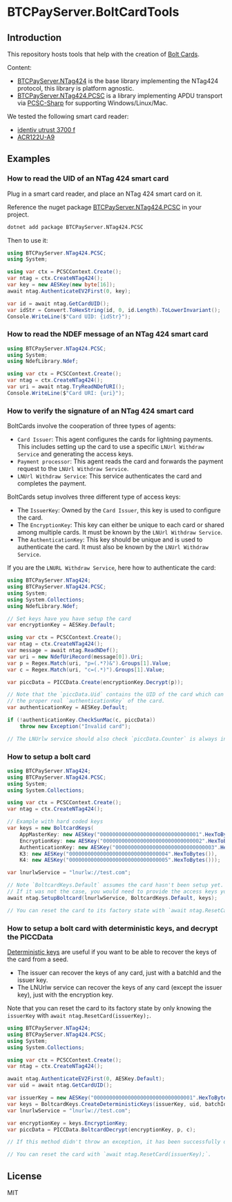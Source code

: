 # BTCPayServer.BoltCardTools

## Introduction

This repository hosts tools that help with the creation of [Bolt Cards](https://boltcard.org/).

Content:

* [BTCPayServer.NTag424](https://www.nuget.org/packages/BTCPayServer.NTag424) is the base library implementing the NTag424 protocol, this library is platform agnostic.
* [BTCPayServer.NTag424.PCSC](https://www.nuget.org/packages/BTCPayServer.NTag424.PCSC) is a library implementing APDU transport via [PCSC-Sharp](https://github.com/danm-de/pcsc-sharp) for supporting Windows/Linux/Mac.

We tested the following smart card reader:
* [identiv utrust 3700 f](https://www.identiv.com/products/logical-access-control/smart-card-readers-writers/contactless-smart-card-readers-writers/3700f)
* [ACR122U-A9](https://www.acs.com.hk/en/products/3/acr122u-usb-nfc-reader/)

## Examples

### How to read the UID of an NTag 424 smart card

Plug in a smart card reader, and place an NTag 424 smart card on it.

Reference the nuget package [BTCPayServer.NTag424.PCSC](https://www.nuget.org/packages/BTCPayServer.NTag424.PCSC) in your project.

```bash
dotnet add package BTCPayServer.NTag424.PCSC
```

Then to use it:

```csharp
using BTCPayServer.NTag424.PCSC;
using System;

using var ctx = PCSCContext.Create();
var ntag = ctx.CreateNTag424();
var key = new AESKey(new byte[16]);
await ntag.AuthenticateEV2First(0, key);

var id = await ntag.GetCardUID();
var idStr = Convert.ToHexString(id, 0, id.Length).ToLowerInvariant();
Console.WriteLine($"Card UID: {idStr}");
```

### How to read the NDEF message of an NTag 424 smart card

```csharp
using BTCPayServer.NTag424.PCSC;
using System;
using NdefLibrary.Ndef;

using var ctx = PCSCContext.Create();
var ntag = ctx.CreateNTag424();
var uri = await ntag.TryReadNDefURI();
Console.WriteLine($"Card URI: {uri}");
```

### How to verify the signature of an NTag 424 smart card

BoltCards involve the cooperation of three types of agents:
* `Card Issuer`: This agent configures the cards for lightning payments. This includes setting up the card to use a specific `LNUrl Withdraw Service` and generating the access keys.
* `Payment processor`: This agent reads the card and forwards the payment request to the `LNUrl Withdraw Service`.
* `LNUrl Withdraw Service`: This service authenticates the card and completes the payment.

BoltCards setup involves three different type of access keys:
* The `IssuerKey`: Owned by the `Card Issuer`, this key is used to configure the card.
* The `EncryptionKey`: This key can either be unique to each card or shared among multiple cards. It must be known by the `LNUrl Withdraw Service`.
* The `AuthenticationKey`: This key should be unique and is used to authenticate the card. It must also be known by the `LNUrl Withdraw Service`.

If you are the `LNURL Withdraw Service`, here how to authenticate the card:

```csharp
using BTCPayServer.NTag424;
using BTCPayServer.NTag424.PCSC;
using System;
using System.Collections;
using NdefLibrary.Ndef;

// Set keys have you have setup the card
var encryptionKey = AESKey.Default;

using var ctx = PCSCContext.Create();
var ntag = ctx.CreateNTag424();
var message = await ntag.ReadNDef();
var uri = new NdefUriRecord(message[0]).Uri;
var p = Regex.Match(uri, "p=(.*?)&").Groups[1].Value;
var c = Regex.Match(uri, "c=(.*)").Groups[1].Value;

var piccData = PICCData.Create(encryptionKey.Decrypt(p));

// Note that the `piccData.Uid` contains the UID of the card which can be used to fetch
// the proper real `authenticationKey` of the card.
var authenticationKey = AESKey.Default;

if (!authenticationKey.CheckSunMac(c, piccData))
    throw new Exception("Invalid card");

// The LNUrlw service should also check `piccData.Counter` is always increasing between payments to avoid replay attacks.
```

### How to setup a bolt card

```csharp
using BTCPayServer.NTag424;
using BTCPayServer.NTag424.PCSC;
using System;
using System.Collections;

using var ctx = PCSCContext.Create();
var ntag = ctx.CreateNTag424();

// Example with hard coded keys
var keys = new BoltcardKeys(
    AppMasterKey: new AESKey("00000000000000000000000000000001".HexToBytes()),
    EncryptionKey: new AESKey("00000000000000000000000000000002".HexToBytes()),
    AuthenticationKey: new AESKey("00000000000000000000000000000003".HexToBytes()),
    K3: new AESKey("00000000000000000000000000000004".HexToBytes()),
    K4: new AESKey("00000000000000000000000000000005".HexToBytes()));

var lnurlwService = "lnurlw://test.com";

// Note `BoltcardKeys.Default` assumes the card hasn't been setup yet.
// If it was not the case, you would need to provide the access keys you provided during the last setup.
await ntag.SetupBoltcard(lnurlwService, BoltcardKeys.Default, keys);

// You can reset the card to its factory state with `await ntag.ResetCard(keys);`
```

### How to setup a bolt card with deterministic keys, and decrypt the PICCData

[Deterministic keys](https://github.com/boltcard/boltcard/blob/main/docs/DETERMINISTIC.md) are useful if you want to be able to recover the keys of the card from a seed.
* The issuer can recover the keys of any card, just with a batchId and the issuer key.
* The LNUrlw service can recover the keys of any card (except the issuer key), just with the encryption key.

Note that you can reset the card to its factory state by only knowing the `issuerKey` with `await ntag.ResetCard(issuerKey);`.

```csharp
using BTCPayServer.NTag424;
using BTCPayServer.NTag424.PCSC;
using System;
using System.Collections;

using var ctx = PCSCContext.Create();
var ntag = ctx.CreateNTag424();

await ntag.AuthenticateEV2First(0, AESKey.Default);
var uid = await ntag.GetCardUID();

var issuerKey = new AESKey("00000000000000000000000000000001".HexToBytes());
var keys = BoltcardKeys.CreateDeterministicKeys(issuerKey, uid, batchId: 0);
var lnurlwService = "lnurlw://test.com";

var encryptionKey = keys.EncryptionKey;
var piccData = PICCData.BoltcardDecrypt(encryptionKey, p, c);

// If this method didn't throw an exception, it has been successfully decrypted and authenticated.

// You can reset the card with `await ntag.ResetCard(issuerKey);`.
```

## License

MIT
